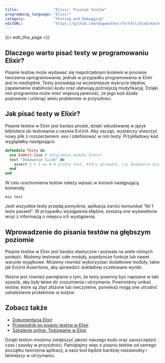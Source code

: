 ```yaml
---
title:                "Elixir: Pisanie testów"
programming_language: "Elixir"
category:             "Testing and Debugging"
editURL:              "https://github.com/dogweather/forkful/blob/master/content/pl/elixir/writing-tests.md"
---
```


{{< edit_this_page >}}

## Dlaczego warto pisać testy w programowaniu Elixir?

Pisanie testów może wydawać się niepotrzebnym krokiem w procesie tworzenia oprogramowania, jednak w przypadku programowania w Elixir jest to niezbędne. Testy pozwalają na wcześniejsze wykrycie błędów, zapewnienie stabilności kodu oraz ułatwiają późniejszą modyfikację. Dzięki nim programista może mieć większą pewność, że jego kod działa poprawnie i uniknąć wielu problemów w przyszłości.

## Jak pisać testy w Elixir?

Pisanie testów w Elixir jest bardzo proste, dzięki wbudowanej w język bibliotece do testowania o nazwie ExUnit. Aby zacząć, wystarczy utworzyć nowy plik z rozszerzeniem .exs i zdefiniować w nim testy. Przykładowy kod wyglądałby następująco:

```elixir
defmodule Testy do
  use ExUnit.Case # dołączenie modułu ExUnit
  test "Dodawanie liczb" do
    assert 2 + 2 == 4 # prosty test, który sprawdza, czy dodawanie działa poprawnie
  end
end
```

W celu uruchomienia testów należy wpisać w konsoli następującą komendę:

```
mix test
```

Jeśli wszystkie testy przejdą pomyślnie, aplikacja zwróci komunikat "All 1 tests passed". W przypadku wystąpienia błędów, zostaną one wyświetlone wraz z informacją o miejscu ich wystąpienia.

## Wprowadzenie do pisania testów na głębszym poziomie

Pisanie testów w Elixir jest bardzo elastyczne i pozwala na wiele różnych podejść. Możemy testować całe moduły, pojedyncze funkcje lub nawet warunki wyjątkowe. Możemy również wykorzystać dodatkowe moduły, takie jak ExUnit.Assertions, aby sprawdzić dokładniej oczekiwane wyniki.

Ważne jest również pamiętanie o tym, że testy powinny być napisane w taki sposób, aby były łatwe do zrozumienia i utrzymania. Powinniśmy unikać testów, które są zbyt złożone lub nieczytelne, ponieważ mogą one utrudnić odnalezienie problemów w kodzie.

## Zobacz także

- [Dokumentacja Elixir](https://hexdocs.pm/elixir/1.12.0/ExUnit.html)
- [Przewodnik po pisaniu testów w Elixir](https://dev.to/zedenem/elixir-unit-testing-guide-with-exunit-36i5)
- [Szkolenie online: Testowanie w Elixir](https://www.udemy.com/course/elixir-i-phoenix-testowanie-dla-poczatkujacych/)

Dzięki testom możemy zwiększyć jakość naszego kodu oraz zaoszczędzić czas i zasoby w przyszłości. Pamiętajmy więc o pisaniu testów od samego początku tworzenia aplikacji, a nasz kod będzie bardziej niezawodny i łatwiejszy w utrzymaniu.